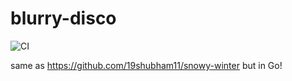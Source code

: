 # blurry-disco

![CI](https://github.com/19shubham11/blurry-disco/workflows/CI/badge.svg?branch=main)

same as https://github.com/19shubham11/snowy-winter but in Go!
